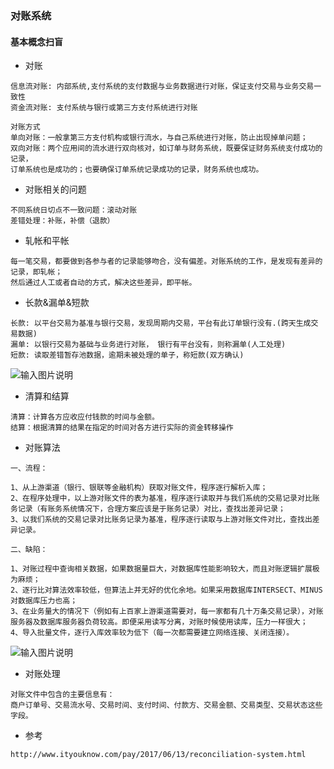 ### 对账系统

#### 基本概念扫盲
* 对账
````text
信息流对账: 内部系统,支付系统的支付数据与业务数据进行对账，保证支付交易与业务交易一致性
资金流对账: 支付系统与银行或第三方支付系统进行对账

对账方式
单向对账：一般拿第三方支付机构或银行流水，与自己系统进行对账，防止出现掉单问题；
双向对账：两个应用间的流水进行双向核对，如订单与财务系统，既要保证财务系统支付成功的记录，
订单系统也是成功的；也要确保订单系统记录成功的记录，财务系统也成功。
````
* 对账相关的问题
```text
不同系统日切点不一致问题：滚动对账
差错处理：补账，补偿（退款）
```

* 轧帐和平帐
```text
每一笔交易，都要做到各参与者的记录能够吻合，没有偏差。对账系统的工作，是发现有差异的记录，即轧帐；
然后通过人工或者自动的方式，解决这些差异，即平帐。
```

* 长款&漏单&短款
```text
长款: 以平台交易为基准与银行交易，发现周期内交易，平台有此订单银行没有.(跨天生成交易数据)
漏单: 以银行交易为基础与业务进行对账， 银行有平台没有，则称漏单(人工处理)
短款: 读取差错暂存池数据，逾期未被处理的单子，称短款(双方确认)
```
![输入图片说明](https://github.com/qccr-twl2123/springcloud/blob/master/images/duizhang1.png "在这里输入图片标题")


* 清算和结算
```text
清算：计算各方应收应付钱款的时间与金额。
结算：根据清算的结果在指定的时间对各方进行实际的资金转移操作
```

* 对账算法
```text
一、流程：

1、从上游渠道（银行、银联等金融机构）获取对账文件，程序逐行解析入库；
2、在程序处理中，以上游对账文件的表为基准，程序逐行读取并与我们系统的交易记录对比账务记录（有账务系统情况下，合理方案应该是于账务记录）对比，查找出差异记录；
3、以我们系统的交易记录对比账务记录为基准，程序逐行读取与上游对账文件对比，查找出差异记录。

二、缺陷：

1、对账过程中查询相关数据，如果数据量巨大，对数据库性能影响较大，而且对账逻辑扩展极为麻烦；
2、逐行比对算法效率较低，但算法上并无好的优化余地。如果采用数据库INTERSECT、MINUS对数据库压力也高； 
3、在业务量大的情况下（例如有上百家上游渠道需要对，每一家都有几十万条交易记录），对账服务器及数据库服务器负荷较高。即便采用读写分离，对账时候使用读库，压力一样很大；
4、导入批量文件，逐行入库效率较为低下（每一次都需要建立网络连接、关闭连接）。
```

![输入图片说明](https://github.com/qccr-twl2123/springcloud/blob/master/images/duizhang.png "在这里输入图片标题")


* 对账处理
```text
对账文件中包含的主要信息有：
商户订单号、交易流水号、交易时间、支付时间、付款方、交易金额、交易类型、交易状态这些字段。
```


* 参考
```text
http://www.ityouknow.com/pay/2017/06/13/reconciliation-system.html
```